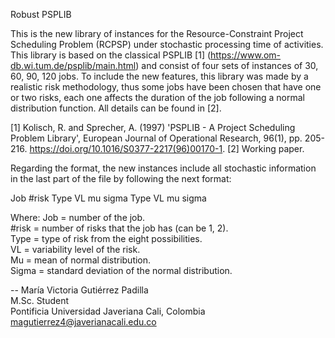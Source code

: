 Robust PSPLIB

This is the new library of instances for the Resource-Constraint Project Scheduling Problem (RCPSP) under stochastic processing time of activities. This library is based on the classical PSPLIB [1] (https://www.om-db.wi.tum.de/psplib/main.html) and consist of four sets of instances of 30, 60, 90, 120 jobs. To include the new features, this library was made by a realistic risk methodology, thus some jobs have been chosen that have one or two risks, each one affects the duration of the job following a normal distribution function. All details can be found in [2].

[1] Kolisch, R. and Sprecher, A. (1997) 'PSPLIB - A Project Scheduling Problem Library', European Journal of Operational Research, 96(1), pp. 205-216. https://doi.org/10.1016/S0377-2217(96)00170-1. 
[2] Working paper. 

Regarding the format, the new instances include all stochastic information in the last part of the file by following the next format:

Job	#risk	Type	VL	mu	sigma	Type	VL	mu	sigma

Where:
Job = number of the job. <br />
#risk = number of risks that the job has (can be 1, 2). <br />
Type = type of risk from the eight possibilities. <br />
VL = variability level of the risk. <br />
Mu = mean of normal distribution. <br />
Sigma = standard deviation of the normal distribution. <br />

--
María Victoria Gutiérrez Padilla <br />
M.Sc. Student <br />
Pontificia Universidad Javeriana Cali, Colombia <br />
magutierrez4@javerianacali.edu.co <br />
